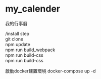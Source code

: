 # my_calender</br>
我的行事曆</br>

/install step</br>
git clone </br>
npm update</br>
npm run build_webpack</br>
npm run build-css</br>
npm run build-css</br>

啟動docker建置環境
docker-compose up -d</br>
